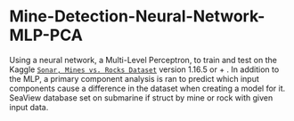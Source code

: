 # Mine-Detection-Neural-Network-MLP-PCA
Using a neural network, a Multi-Level Perceptron, to train and test on the Kaggle [`Sonar, Mines vs. Rocks Dataset`](https://www.kaggle.com/mattcarter865/mines-vs-rocks) version 1.16.5 or + .  In addition to the MLP, a primary component analysis is ran to predict which input components cause a difference in the dataset when creating a model for it.  SeaView database set on submarine if struct by mine or rock with given input data.  
